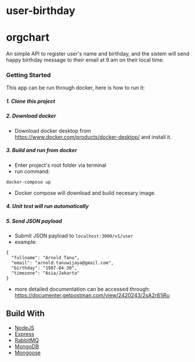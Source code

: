 # user-birthday
# orgchart
An simple API to register user's name and birthday, and the sistem will send happy birthday message to their email at 9 am on their local time.

### Getting Started

This app can be run through docker, here is how to run it:

##### 1. Clone this project
##### 2. Download docker
- Download docker desktop from https://www.docker.com/products/docker-desktop/ and install it.

##### 3. Build and run from docker
- Enter project's root folder via terminal
- run command:

```
docker-compose up
```
- Docker compose will download and build necesary image.

##### 4. Unit test will run automatically
##### 5. Send JSON payload
- Submit JSON payload to `localhost:3000/v1/user`
- example:
```
{
  "fullname": "Arnold Tanu",
  "email": "arnold.tanuwijaya@gmail.com",
  "birthday": "1987-04-30",
  "timezone": "Asia/Jakarta"
}
```
- more detailed documentation can be accessed through: https://documenter.getpostman.com/view/2420243/2sA2r81iRu


## Build With
- [NodeJS](https://nodejs.org/)
- [Express](https://expressjs.com/)
- [RabbitMQ](https://rabbitmq.com/)
- [MongoDB](https://www.mongodb.com/)
- [Mongoose](https://mongoosejs.com/)